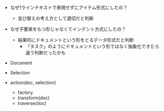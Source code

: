 - なぜ1ラインテキストで表現せずにアイテム形式にしたの？
  - 並び替えの考え方として適切だと判断
- なぜ子要素をもつ形じゃなくてインデント方式にしたの？
  - 結果的にドキュメントという形をとるデータ形式だと判断
    - 「タスク」のようにドキュメントという形ではなく抽象化できたら違う判断だったかも

- Document
- Selection
- action(doc, selection)
  - factory
  - transform(doc)
  - traverse(doc)

